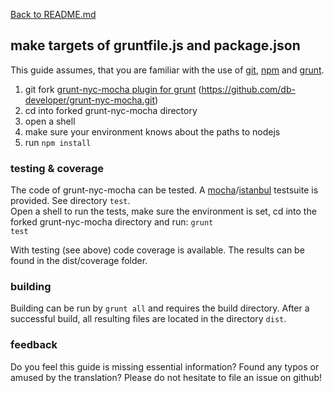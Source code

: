 [Back to README.md](../README.md)

## make targets of gruntfile.js and package.json ##

This guide assumes, that you are familiar with the use of [git](https://git-scm.com/ "Homepage of GIT"), [npm](https://npmjs.com "Homepage of npm") and [grunt](https://gruntjs.com "Homepage of grunt").  

1. git fork [grunt-nyc-mocha plugin for grunt](https://github.com/db-developer/grunt-nyc-mocha) (https://github.com/db-developer/grunt-nyc-mocha.git)
2. cd into forked grunt-nyc-mocha directory
3. open a shell
4. make sure your environment knows about the paths to nodejs
5. run <code>npm install</code>

### testing & coverage ###

The code of grunt-nyc-mocha can be tested. A [mocha](https://mochajs.org/ "Homepage of mocha")/[istanbul](https://istanbul.js.org/ "Homepage of istanbul") testsuite is provided. See directory <code>test</code>.  
Open a shell to run the tests, make sure the environment is set, cd into the forked grunt-nyc-mocha directory and run: <code>grunt test</code>

With testing (see above) code coverage is available. The results can be found in the dist/coverage folder.

### building ###

Building can be run by <code>grunt all</code> and requires the build directory.
After a successful build, all resulting files are located in the directory <code>dist</code>.

### feedback ###
Do you feel this guide is missing essential information? Found any typos or amused by the translation? Please do not hesitate to file an issue on github!
